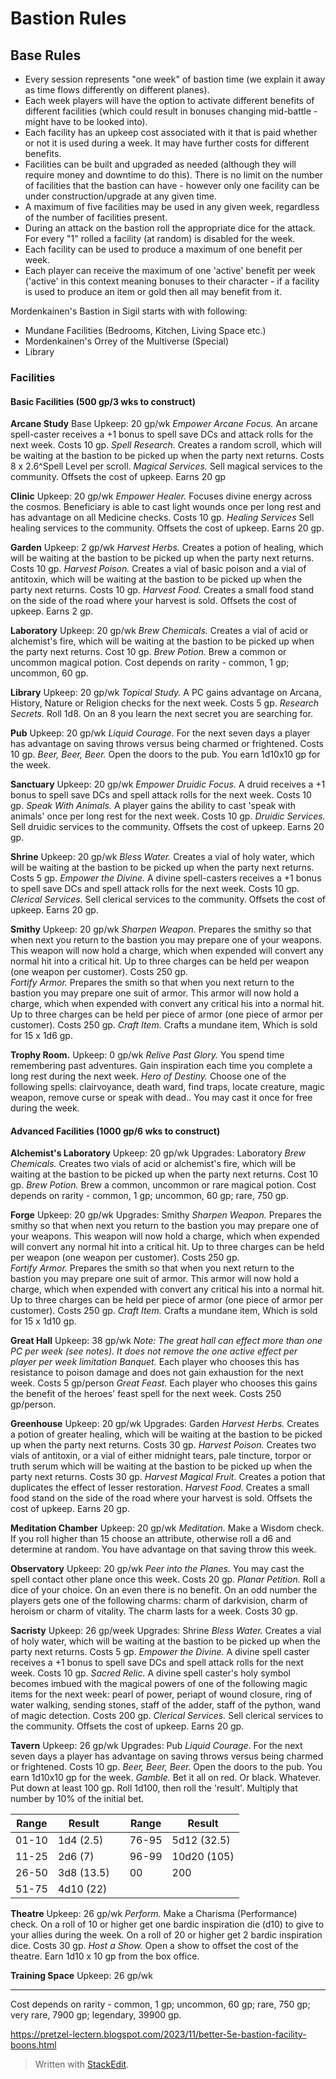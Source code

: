# Bastion Rules
## Base Rules
* Every session represents "one week" of bastion time (we explain it away as time flows differently on different planes).  
* Each week players will have the option to activate different benefits of different facilities (which could result in bonuses changing mid-battle - might have to be looked into).  
* Each facility has an upkeep cost associated with it that is paid whether or not it is used during a week.  It may have further costs for different benefits.  
* Facilities can be built and upgraded as needed (although they will require money and downtime to do this).  There is no limit on the number of facilities that the bastion can have - however only one facility can be under construction/upgrade at any given time.
* A maximum of five facilities may be used in any given week, regardless of the number of facilities present.
* During an attack on the bastion roll the appropriate dice for the attack.  For every "1" rolled a facility (at random) is disabled for the week.
* Each facility can be used to produce a maximum of one benefit per week.  
* Each player can receive the maximum of one 'active' benefit per week ('active' in this context meaning bonuses to their character - if a facility is used to produce an item or gold then all may benefit from it.  

Mordenkainen's Bastion in Sigil starts with with following:
* Mundane Facilities (Bedrooms, Kitchen, Living Space etc.)
* Mordenkainen's Orrey of the Multiverse (Special)
* Library

### Facilities
#### Basic Facilities (500 gp/3 wks to construct)
**Arcane Study**
Base Upkeep: 20 gp/wk 
*Empower Arcane Focus.* An arcane spell-caster receives a +1 bonus to spell save DCs and attack rolls for the next week.  Costs 10 gp.
*Spell Research.* Creates a random scroll, which will be waiting at the bastion to be picked up when the party next returns.  Costs 8 x 2.6^Spell Level per scroll.
*Magical Services.* Sell magical services to the community.  Offsets the cost of upkeep.  Earns 20 gp

**Clinic**
Upkeep: 20 gp/wk
*Empower Healer.* Focuses divine energy across the cosmos.  Beneficiary is able to cast light wounds once per long rest and has advantage on all Medicine checks.  Costs 10 gp.
*Healing Services* Sell healing services to the community.  Offsets the cost of upkeep.  Earns 20 gp.

**Garden**
Upkeep: 2 gp/wk
*Harvest Herbs.* Creates a potion of healing, which will be waiting at the bastion to be picked up when the party next returns.  Costs 10 gp.
*Harvest Poison.* Creates a vial of basic poison and a vial of antitoxin, which will be waiting at the bastion to be picked up when the party next returns.  Costs 10 gp.
*Harvest Food.* Creates a small food stand on the side of the road where your harvest is sold.  Offsets the cost of upkeep.  Earns 2 gp.

**Laboratory**
Upkeep: 20 gp/wk
*Brew Chemicals.* Creates a vial of acid or alchemist's fire, which will be waiting at the bastion to be picked up when the party next returns.  Cost 10 gp.
*Brew Potion.* Brew a common or uncommon magical potion.  Cost depends on rarity - common, 1 gp; uncommon, 60 gp.

**Library**
Upkeep: 20 gp/wk
*Topical Study.* A PC gains advantage on Arcana, History, Nature or Religion checks for the next week.  Costs 5 gp.
*Research Secrets.* Roll 1d8.  On an 8 you learn the next secret you are searching for.

**Pub**
Upkeep: 20 gp/wk
*Liquid Courage*. For the next seven days a player has advantage on saving throws versus being charmed or frightened.  Costs 10 gp.
*Beer, Beer, Beer.* Open the doors to the pub.  You earn 1d10x10 gp for the week.

**Sanctuary**
Upkeep: 20 gp/wk
*Empower Druidic Focus.* A druid receives a +1 bonus to spell save DCs and spell attack rolls for the next week.  Costs 10 gp.
*Speak With Animals.* A player gains the ability to cast 'speak with animals' once per long rest for the next week.  Costs 10 gp.
*Druidic Services.* Sell druidic services to the community.  Offsets the cost of upkeep.  Earns 20 gp.

**Shrine**
Upkeep: 20 gp/wk
*Bless Water.* Creates a vial of holy water, which will be waiting at the bastion to be picked up when the party next returns.  Costs 5 gp.
*Empower the Divine.* A divine spell-casters receives a +1 bonus to spell save DCs and spell attack rolls for the next week.  Costs 10 gp.
*Clerical Services.* Sell clerical services to the community.  Offsets the cost of upkeep.  Earns 20 gp.

**Smithy**
Upkeep: 20 gp/wk
*Sharpen Weapon.* Prepares the smithy so that when next you return to the bastion you may prepare one of your weapons.  This weapon will now hold a charge, which when expended will convert any normal hit into a critical hit.  Up to three charges can be held per weapon (one weapon per customer).  Costs 250 gp.  
*Fortify Armor.* Prepares the smith so that when you next return to the bastion you may prepare one suit of armor.  This armor will now hold a charge, which when expended with convert any critical his into a normal hit.  Up to three charges can be held per piece of armor (one piece of armor per customer).  Costs 250 gp.
*Craft Item.* Crafts a mundane item, Which is sold for 15 x 1d6 gp.

**Trophy Room.**
Upkeep: 0 gp/wk
*Relive Past Glory.* You spend time remembering past adventures.  Gain inspiration each time you complete a long rest during the next week.
*Hero of Destiny.* Choose one of the following spells: clairvoyance, death ward, find traps, locate creature, magic weapon, remove curse or speak with dead..  You may cast it once for free during the week.

#### Advanced Facilities (1000 gp/6 wks to construct)
**Alchemist's Laboratory**
Upkeep: 20 gp/wk
Upgrades: Laboratory
*Brew Chemicals.* Creates two vials of acid or alchemist's fire, which will be waiting at the bastion to be picked up when the party next returns.  Cost 10 gp.
*Brew Potion.* Brew a common, uncommon or rare magical potion.  Cost depends on rarity - common, 1 gp; uncommon, 60 gp; rare, 750 gp.

**Forge**
Upkeep: 20 gp/wk
Upgrades: Smithy
*Sharpen Weapon.* Prepares the smithy so that when next you return to the bastion you may prepare one of your weapons.  This weapon will now hold a charge, which when expended will convert any normal hit into a critical hit.  Up to three charges can be held per weapon (one weapon per customer).  Costs 250 gp.  
*Fortify Armor.* Prepares the smith so that when you next return to the bastion you may prepare one suit of armor.  This armor will now hold a charge, which when expended with convert any critical his into a normal hit.  Up to three charges can be held per piece of armor (one piece of armor per customer).  Costs 250 gp.
*Craft Item.* Crafts a mundane item, Which is sold for 15 x 1d10 gp.

**Great Hall**
Upkeep: 38 gp/wk
*Note: The great hall can effect more than one PC per week (see notes).  It does not remove the one active effect per player per week limitation*
*Banquet.* Each player who chooses this has resistance to poison damage and does not gain exhaustion for the next week.  Costs 5 gp/person
*Great Feast.* Each player who chooses this gains the benefit of the heroes' feast spell for the next week.  Costs 250 gp/person.

**Greenhouse**
Upkeep: 20 gp/wk
Upgrades: Garden
*Harvest Herbs.* Creates a potion of greater healing, which will be waiting at the bastion to be picked up when the party next returns.  Costs 30 gp.
*Harvest Poison.* Creates two vials of antitoxin, or a vial of either midnight tears, pale tincture, torpor or truth serum which will be waiting at the bastion to be picked up when the party next returns.  Costs 30 gp.
*Harvest Magical Fruit.* Creates a potion that duplicates the effect of lesser restoration.
*Harvest Food.* Creates a small food stand on the side of the road where your harvest is sold.  Offsets the cost of upkeep.  Earns 20 gp.

**Meditation Chamber**
Upkeep: 20 gp/wk
*Meditation.* Make a Wisdom check.  If you roll higher than 15 choose an attribute, otherwise roll a d6 and determine at random.  You have advantage on that saving throw this week.

**Observatory**
Upkeep: 20 gp/wk
*Peer into the Planes.* You may cast the spell contact other plane once this week.  Costs 20 gp.
*Planar Petition.* Roll a dice of your choice.  On an even there is no benefit.  On an odd number the players gets one of the following charms: charm of darkvision, charm of heroism or charm of vitality.  The charm lasts for a week.  Costs 30 gp.

**Sacristy**
Upkeep: 26 gp/week
Upgrades: Shrine
*Bless Water.* Creates a vial of holy water, which will be waiting at the bastion to be picked up when the party next returns.  Costs 5 gp.
*Empower the Divine.* A divine spell caster receives a +1 bonus to spell save DCs and spell attack rolls for the next week.  Costs 10 gp.
*Sacred Relic.* A divine spell caster's holy symbol becomes imbued with the magical powers of one of the following magic items for the next week: pearl of power, periapt of wound closure, ring of water walking, sending stones, staff of the adder, staff of the python, wand of magic detection.  Costs 200 gp.
*Clerical Services.* Sell clerical services to the community.  Offsets the cost of upkeep.  Earns 20 gp.

**Tavern**
Upkeep: 26 gp/wk
Upgrades: Pub
*Liquid Courage*. For the next seven days a player has advantage on saving throws versus being charmed or frightened.  Costs 10 gp.
*Beer, Beer, Beer.* Open the doors to the pub.  You earn 1d10x10 gp for the week.
*Gamble.* Bet it all on red.  Or black.  Whatever.  Put down at least 100 gp.  Roll 1d100, then roll the 'result'.  Multiply that number by 10% of the initial bet.

| Range  | Result  | | Range | Result |
| -- | -- | -- | -- | -- |
| 01-10 | 1d4 (2.5) | | 76-95 | 5d12 (32.5) 
| 11-25 | 2d6 (7) | | 96-99 | 10d20 (105) |
| 26-50 | 3d8 (13.5) | | 00 | 200 |
| 51-75 | 4d10 (22) | | |

**Theatre**
Upkeep: 26 gp/wk
*Perform.* Make a Charisma (Performance) check.  On a roll of 10 or higher get one bardic inspiration die (d10) to give to your allies during the week.  On a roll of 20 or higher get 2 bardic inspiration dice.  Costs 30 gp.
*Host a Show.* Open a show to offset the cost of the theatre.  Earn 1d10 x 10 gp from the box office.

**Training Space**
Upkeep: 26 gp/wk


----





Cost depends on rarity - common, 1 gp; uncommon, 60 gp; rare, 750 gp; very rare,   7900 gp; legendary, 39900 gp.


https://pretzel-lectern.blogspot.com/2023/11/better-5e-bastion-facility-boons.html

> Written with [StackEdit](https://stackedit.io/).
<!--stackedit_data:
eyJoaXN0b3J5IjpbODI4MjIzNTgxLC05MDUzNzMzMDEsLTE5Nz
U1MTQ4ODEsLTExMTA0NjE1MDksLTE3MDY2MjIyNzEsMTM4NTc4
MDgzMywtMjA3NTY5MDYzMSwyMDE5OTA3MDMyLC0yMDMyMTc0Nj
Y3LDY0ODA5NDU5MiwxMzYxNTI1MTAyLC0xNDY0MDY4NzYyLC0x
NjE1MzczNzAyLC0xNzEyMDcxNTMyLC0xODg0OTY0MDI2LDY4Mz
M1Njk2NCwxNjQ3MTk1MTc0XX0=
-->